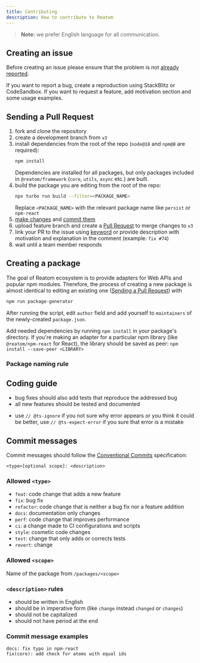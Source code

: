 ```yaml
---
title: Contributing
description: How to contribute to Reatom
---
```


> **Note:** we prefer English language for all communication.

## Creating an issue

Before creating an issue please ensure that the problem is not [already reported](https://github.com/artalar/reatom/issues).

If you want to report a bug, create a reproduction using StackBlitz or CodeSandbox. If you want to request a feature, add motivation section and some usage examples.

## Sending a Pull Request

1. fork and clone the repository
2. create a development branch from `v3` 
3. install dependencies from the root of the repo (`node@18` and `npm@8` are required):
   ```sh
   npm install
   ```
   Dependencies are installed for all packages, but only packages included in `@reatom/framework` (`core`, `utils`, `async` etc.) are built.
4. build the package you are editing from the root of the repo:
   ```sh
   npx turbo run build --filter=<PACKAGE_NAME>
   ```
   Replace `<PACKAGE_NAME>` with the relevant package name like `persist` or `npm-react`
5. [make changes](#coding-guide) and [commit them](#commit-messages)
6. upload feature branch and create a [Pull Request](https://github.com/artalar/reatom/compare) to merge changes to `v3`
7. link your PR to the issue using [keyword](https://help.github.com/en/articles/closing-issues-using-keywords) or provide description with motivation and explanation in the comment (example: `fix #74`)
8. wait until a team member responds

## Creating a package

The goal of Reatom ecosystem is to provide adapters for Web APIs and popular npm modules. Therefore, the process of creating a new package is almost identical to editing an existing one ([Sending a Pull Request](#sending-a-pull-request)) with

```sh
npm run package-generator
```

After running the script, edit `author` field and add yourself to `maintainers` of the newly-created `package.json`.

Add needed dependencies by running `npm install` in your package's directory. If you're making an adapter for a particular npm library (like `@reatom/npm-react` for React), the library should be saved as peer: `npm install --save-peer <LIBRARY>`

<!-- To add dependencies, add them manually to the `package.json` of the new package and install them from the root of the repo. -->

### Package naming rule

## Coding guide

- bug fixes should also add tests that reproduce the addressed bug
- all new features should be tested and documented
<!-- - always use `@ts-expect-error` instead of `@ts-ignore` -->
- use `// @ts-ignore` if you not sure why error appears or you think it could be better, use `// @ts-expect-error` if you sure that error is a mistake <!-- ??? -->

## Commit messages

Commit messages should follow the [Conventional Commits](https://conventionalcommits.org) specification:

```
<type>[optional scope]: <description>
```

### Allowed `<type>`

<!-- - `chore`: ??? -->
- `feat`: code change that adds a new feature
- `fix`: bug fix
- `refactor`: code change that is neither a bug fix nor a feature addition
- `docs`: documentation only changes
- `perf`: code change that improves performance
- `ci`: a change made to CI configurations and scripts
- `style`: cosmetic code changes
- `test`: change that only adds or corrects tests
- `revert`: change

### Allowed `<scope>`

Name of the package from `/packages/<scope>`

### `<description>` rules

- should be written in English
- should be in imperative form (like `change` instead `changed` or `changes`)
- should not be capitalized
- should not have period at the end

### Commit message examples

```
docs: fix typo in npm-react
fix(core): add check for atoms with equal ids
```
